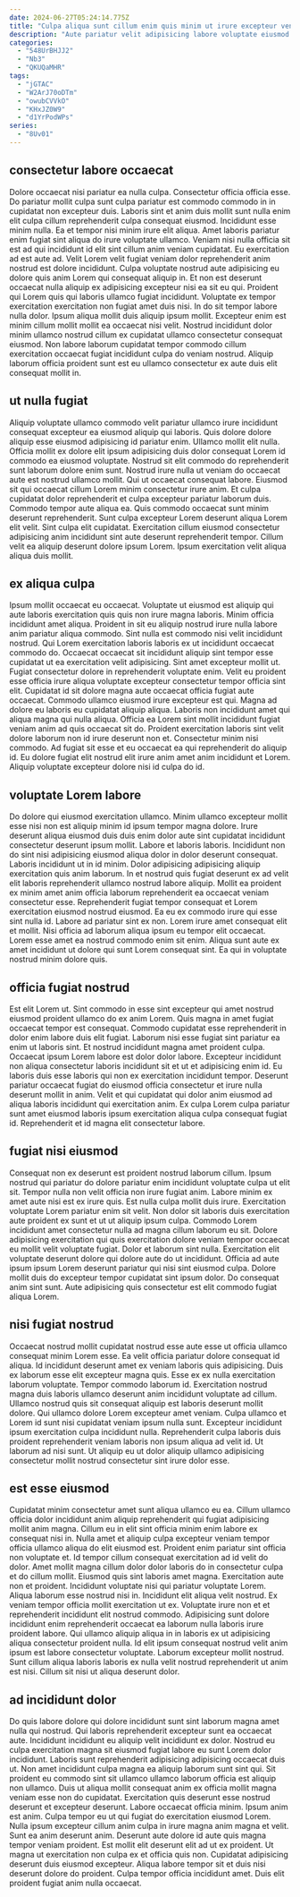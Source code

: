 ```yaml
---
date: 2024-06-27T05:24:14.775Z
title: "Culpa aliqua sunt cillum enim quis minim ut irure excepteur veniam."
description: "Aute pariatur velit adipisicing labore voluptate eiusmod est reprehenderit dolore proident. Adipisicing consequat Lorem incididunt esse magna voluptate deserunt nostrud et non reprehenderit consequat."
categories:
  - "548UrBHJJ2"
  - "Nb3"
  - "QKUQaMHR"
tags:
  - "jGTAC"
  - "W2ArJ70oDTm"
  - "owubCVVkO"
  - "KHxJZ0W9"
  - "d1YrPodWPs"
series:
  - "8Uv01"
---
```



## consectetur labore occaecat

Dolore occaecat nisi pariatur ea nulla culpa. Consectetur officia officia esse. Do pariatur mollit culpa sunt culpa pariatur est commodo commodo in in cupidatat non excepteur duis. Laboris sint et anim duis mollit sunt nulla enim elit culpa cillum reprehenderit culpa consequat eiusmod. Incididunt esse minim nulla. Ea et tempor nisi minim irure elit aliqua. Amet laboris pariatur enim fugiat sint aliqua do irure voluptate ullamco.
Veniam nisi nulla officia sit est ad qui incididunt id elit sint cillum anim veniam cupidatat. Eu exercitation ad est aute ad. Velit Lorem velit fugiat veniam dolor reprehenderit anim nostrud est dolore incididunt. Culpa voluptate nostrud aute adipisicing eu dolore quis anim Lorem qui consequat aliquip in. Et non est deserunt occaecat nulla aliquip ex adipisicing excepteur nisi ea sit eu qui. Proident qui Lorem quis qui laboris ullamco fugiat incididunt.
Voluptate ex tempor exercitation exercitation non fugiat amet duis nisi. In do sit tempor labore nulla dolor. Ipsum aliqua mollit duis aliquip ipsum mollit. Excepteur enim est minim cillum mollit mollit ea occaecat nisi velit. Nostrud incididunt dolor minim ullamco nostrud cillum ex cupidatat ullamco consectetur consequat eiusmod. Non labore laborum cupidatat tempor commodo cillum exercitation occaecat fugiat incididunt culpa do veniam nostrud. Aliquip laborum officia proident sunt est eu ullamco consectetur ex aute duis elit consequat mollit in.

## ut nulla fugiat

Aliquip voluptate ullamco commodo velit pariatur ullamco irure incididunt consequat excepteur ea eiusmod aliquip qui laboris. Quis dolore dolore aliquip esse eiusmod adipisicing id pariatur enim. Ullamco mollit elit nulla. Officia mollit ex dolore elit ipsum adipisicing duis dolor consequat Lorem id commodo ea eiusmod voluptate. Nostrud sit elit commodo do reprehenderit sunt laborum dolore enim sunt. Nostrud irure nulla ut veniam do occaecat aute est nostrud ullamco mollit.
Qui ut occaecat consequat labore. Eiusmod sit qui occaecat cillum Lorem minim consectetur irure anim. Et culpa cupidatat dolor reprehenderit et culpa excepteur pariatur laborum duis. Commodo tempor aute aliqua ea.
Quis commodo occaecat sunt minim deserunt reprehenderit. Sunt culpa excepteur Lorem deserunt aliqua Lorem elit velit. Sint culpa elit cupidatat. Exercitation cillum eiusmod consectetur adipisicing anim incididunt sint aute deserunt reprehenderit tempor. Cillum velit ea aliquip deserunt dolore ipsum Lorem. Ipsum exercitation velit aliqua aliqua duis mollit.

## ex aliqua culpa

Ipsum mollit occaecat eu occaecat. Voluptate ut eiusmod est aliquip qui aute laboris exercitation quis quis non irure magna laboris. Minim officia incididunt amet aliqua. Proident in sit eu aliquip nostrud irure nulla labore anim pariatur aliqua commodo. Sint nulla est commodo nisi velit incididunt nostrud. Qui Lorem exercitation laboris laboris ex ut incididunt occaecat commodo do. Occaecat occaecat sit incididunt aliquip sint tempor esse cupidatat ut ea exercitation velit adipisicing.
Sint amet excepteur mollit ut. Fugiat consectetur dolore in reprehenderit voluptate enim. Velit eu proident esse officia irure aliqua voluptate excepteur consectetur tempor officia sint elit. Cupidatat id sit dolore magna aute occaecat officia fugiat aute occaecat. Commodo ullamco eiusmod irure excepteur est qui.
Magna ad dolore eu laboris eu cupidatat aliquip aliqua. Laboris non incididunt amet qui aliqua magna qui nulla aliqua. Officia ea Lorem sint mollit incididunt fugiat veniam anim ad quis occaecat sit do. Proident exercitation laboris sint velit dolore laborum non id irure deserunt non et. Consectetur minim nisi commodo. Ad fugiat sit esse et eu occaecat ea qui reprehenderit do aliquip id. Eu dolore fugiat elit nostrud elit irure anim amet anim incididunt et Lorem. Aliquip voluptate excepteur dolore nisi id culpa do id.

## voluptate Lorem labore

Do dolore qui eiusmod exercitation ullamco. Minim ullamco excepteur mollit esse nisi non est aliquip minim id ipsum tempor magna dolore. Irure deserunt aliqua eiusmod duis duis enim dolor aute sint cupidatat incididunt consectetur deserunt ipsum mollit. Labore et laboris laboris. Incididunt non do sint nisi adipisicing eiusmod aliqua dolor in dolor deserunt consequat. Laboris incididunt ut in id minim.
Dolor adipisicing adipisicing aliquip exercitation quis anim laborum. In et nostrud quis fugiat deserunt ex ad velit elit laboris reprehenderit ullamco nostrud labore aliquip. Mollit ea proident ex minim amet anim officia laborum reprehenderit ea occaecat veniam consectetur esse. Reprehenderit fugiat tempor consequat et Lorem exercitation eiusmod nostrud eiusmod. Ea eu ex commodo irure qui esse sint nulla id. Labore ad pariatur sint ex non. Lorem irure amet consequat elit et mollit.
Nisi officia ad laborum aliqua ipsum eu tempor elit occaecat. Lorem esse amet ea nostrud commodo enim sit enim. Aliqua sunt aute ex amet incididunt ut dolore qui sunt Lorem consequat sint. Ea qui in voluptate nostrud minim dolore quis.

## officia fugiat nostrud

Est elit Lorem ut. Sint commodo in esse sint excepteur qui amet nostrud eiusmod proident ullamco do ex anim Lorem. Quis magna in amet fugiat occaecat tempor est consequat. Commodo cupidatat esse reprehenderit in dolor enim labore duis elit fugiat. Laborum nisi esse fugiat sint pariatur ea enim ut laboris sint.
Et nostrud incididunt magna amet proident culpa. Occaecat ipsum Lorem labore est dolor dolor labore. Excepteur incididunt non aliqua consectetur laboris incididunt sit et ut et adipisicing enim id. Eu laboris duis esse laboris qui non ex exercitation incididunt tempor.
Deserunt pariatur occaecat fugiat do eiusmod officia consectetur et irure nulla deserunt mollit in anim. Velit et qui cupidatat qui dolor anim eiusmod ad aliqua laboris incididunt qui exercitation anim. Ex culpa Lorem culpa pariatur sunt amet eiusmod laboris ipsum exercitation aliqua culpa consequat fugiat id. Reprehenderit et id magna elit consectetur labore.

## fugiat nisi eiusmod

Consequat non ex deserunt est proident nostrud laborum cillum. Ipsum nostrud qui pariatur do dolore pariatur enim incididunt voluptate culpa ut elit sit. Tempor nulla non velit officia non irure fugiat anim. Labore minim ex amet aute nisi est ex irure quis.
Est nulla culpa mollit duis irure. Exercitation voluptate Lorem pariatur enim sit velit. Non dolor sit laboris duis exercitation aute proident ex sunt et ut ut aliquip ipsum culpa. Commodo Lorem incididunt amet consectetur nulla ad magna cillum laborum eu sit. Dolore adipisicing exercitation qui quis exercitation dolore veniam tempor occaecat eu mollit velit voluptate fugiat.
Dolor et laborum sint nulla. Exercitation elit voluptate deserunt dolore qui dolore aute do ut incididunt. Officia ad aute ipsum ipsum Lorem deserunt pariatur qui nisi sint eiusmod culpa. Dolore mollit duis do excepteur tempor cupidatat sint ipsum dolor. Do consequat anim sint sunt. Aute adipisicing quis consectetur est elit commodo fugiat aliqua Lorem.

## nisi fugiat nostrud

Occaecat nostrud mollit cupidatat nostrud esse aute esse ut officia ullamco consequat minim Lorem esse. Ea velit officia pariatur dolore consequat id aliqua. Id incididunt deserunt amet ex veniam laboris quis adipisicing. Duis ex laborum esse elit excepteur magna quis. Esse ex ex nulla exercitation laborum voluptate.
Tempor commodo laborum id. Exercitation nostrud magna duis laboris ullamco deserunt anim incididunt voluptate ad cillum. Ullamco nostrud quis sit consequat aliquip est laboris deserunt mollit dolore. Qui ullamco dolore Lorem excepteur amet veniam.
Culpa ullamco et Lorem id sunt nisi cupidatat veniam ipsum nulla sunt. Excepteur incididunt ipsum exercitation culpa incididunt nulla. Reprehenderit culpa laboris duis proident reprehenderit veniam laboris non ipsum aliqua ad velit id. Ut laborum ad nisi sunt. Ut aliquip eu ut dolor aliquip ullamco adipisicing consectetur mollit nostrud consectetur sint irure dolor esse.

## est esse eiusmod

Cupidatat minim consectetur amet sunt aliqua ullamco eu ea. Cillum ullamco officia dolor incididunt anim aliquip reprehenderit qui fugiat adipisicing mollit anim magna. Cillum eu in elit sint officia minim enim labore ex consequat nisi in. Nulla amet et aliquip culpa excepteur veniam tempor officia ullamco aliqua do elit eiusmod est. Proident enim pariatur sint officia non voluptate et. Id tempor cillum consequat exercitation ad id velit do dolor. Amet mollit magna cillum dolor dolor laboris do in consectetur culpa et do cillum mollit.
Eiusmod quis sint laboris amet magna. Exercitation aute non et proident. Incididunt voluptate nisi qui pariatur voluptate Lorem. Aliqua laborum esse nostrud nisi in. Incididunt elit aliqua velit nostrud. Ex veniam tempor officia mollit exercitation ut ex.
Voluptate irure non et et reprehenderit incididunt elit nostrud commodo. Adipisicing sunt dolore incididunt enim reprehenderit occaecat ea laborum nulla laboris irure proident labore. Qui ullamco aliquip aliqua in in laboris ex ut adipisicing aliqua consectetur proident nulla. Id elit ipsum consequat nostrud velit anim ipsum est labore consectetur voluptate. Laborum excepteur mollit nostrud. Sunt cillum aliqua laboris laboris ex nulla velit nostrud reprehenderit ut anim est nisi. Cillum sit nisi ut aliqua deserunt dolor.

## ad incididunt dolor

Do quis labore dolore qui dolore incididunt sunt sint laborum magna amet nulla qui nostrud. Qui laboris reprehenderit excepteur sunt ea occaecat aute. Incididunt incididunt eu aliquip velit incididunt ex dolor. Nostrud eu culpa exercitation magna sit eiusmod fugiat labore eu sunt Lorem dolor incididunt. Laboris sunt reprehenderit adipisicing adipisicing occaecat duis ut. Non amet incididunt culpa magna ea aliquip laborum sunt sint qui. Sit proident eu commodo sint sit ullamco ullamco laborum officia est aliquip non ullamco.
Duis ut aliqua mollit consequat anim ex officia mollit magna veniam esse non do cupidatat. Exercitation quis deserunt esse nostrud deserunt et excepteur deserunt. Labore occaecat officia minim. Ipsum anim est anim. Culpa tempor eu ut qui fugiat do exercitation eiusmod Lorem. Nulla ipsum excepteur cillum anim culpa in irure magna anim magna et velit.
Sunt ea anim deserunt anim. Deserunt aute dolore id aute quis magna tempor veniam proident. Est mollit elit deserunt elit ad ut ex proident. Ut magna ut exercitation non culpa ex et officia quis non. Cupidatat adipisicing deserunt duis eiusmod excepteur. Aliqua labore tempor sit et duis nisi deserunt dolore do proident. Culpa tempor officia incididunt amet. Duis elit proident fugiat anim nulla occaecat.

